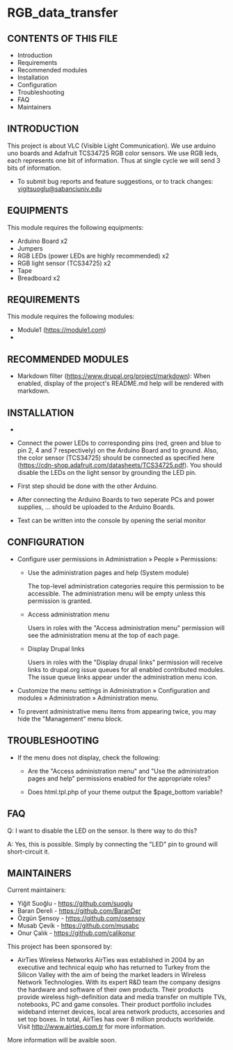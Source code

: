 # RGB_data_transfer






CONTENTS OF THIS FILE
---------------------
   
 * Introduction
 * Requirements
 * Recommended modules
 * Installation
 * Configuration
 * Troubleshooting
 * FAQ
 * Maintainers
 
INTRODUCTION
------------

This project is about VLC (Visible Light Communication). We use arduino uno boards and Adafruit TCS34725 RGB color sensors.
We use RGB leds, each represents one bit of information. Thus at single cycle we will send 3 bits of information.

 * To submit bug reports and feature suggestions, or to track changes:
   yigitsuoglu@sabanciuniv.edu

EQUIPMENTS
------------

This module requires the following equipments:

 * Arduino Board x2
 * Jumpers
 * RGB LEDs (power LEDs are highly recommended) x2
 * RGB light sensor (TCS34725) x2
 * Tape
 * Breadboard x2
 

REQUIREMENTS
------------

This module requires the following modules:

 * Module1 (https://module1.com)
 * 
 
RECOMMENDED MODULES
-------------------

 * Markdown filter (https://www.drupal.org/project/markdown):
   When enabled, display of the project's README.md help will be rendered
   with markdown.




INSTALLATION
------------
 
 * 
 
* Connect the power LEDs to corresponding pins (red, green and blue to pin 2, 4 and 7 respectively) on the Arduino Board and to ground. Also, the color sensor (TCS34725) should be connected as specified here (https://cdn-shop.adafruit.com/datasheets/TCS34725.pdf). You should disable the LEDs on the light sensor by grounding the LED pin.
 
* First step should be done with the other Arduino.
 
* After connecting the Arduino Boards to two seperate PCs and power supplies, ... should be uploaded to the Arduino Boards.

* Text can be written into the console by opening the serial monitor
 




CONFIGURATION
-------------
 
 
 
 * Configure user permissions in Administration » People » Permissions:

   - Use the administration pages and help (System module)

     The top-level administration categories require this permission to be
     accessible. The administration menu will be empty unless this permission
     is granted.

   - Access administration menu

     Users in roles with the "Access administration menu" permission will see
     the administration menu at the top of each page.

   - Display Drupal links

     Users in roles with the "Display drupal links" permission will receive
     links to drupal.org issue queues for all enabled contributed modules. The
     issue queue links appear under the administration menu icon.

 * Customize the menu settings in Administration » Configuration and modules »
   Administration » Administration menu.

 * To prevent administrative menu items from appearing twice, you may hide the
   "Management" menu block.





TROUBLESHOOTING
---------------

 * If the menu does not display, check the following:

   - Are the "Access administration menu" and "Use the administration pages
     and help" permissions enabled for the appropriate roles?

   - Does html.tpl.php of your theme output the $page_bottom variable?

FAQ
---

Q: I want to disable the LED on the sensor. Is there way to do this?

A: Yes, this is possible. Simply by connecting the "LED" pin to ground will short-circuit it. 






MAINTAINERS
-----------

Current maintainers:
 * Yiğit Suoğlu  - https://github.com/suoglu
 * Baran Dereli  - https://github.com/BaranDer
 * Özgün Şensoy  - https://github.com/osensoy
 * Musab Çevik  - https://github.com/musabc
 * Onur Çalık  - https://github.com/calikonur

This project has been sponsored by:
 * AirTies Wireless Networks
 AirTies was established in 2004 by an executive and technical equip who has returned to Turkey from the Silicon Valley with the aim of being the market leaders in Wireless Network Technologies. With its expert R&D team the company designs the hardware and software of their own products. Their products provide wireless high-definition data and media transfer on multiple TVs, notebooks, PC and game consoles. Their product portfolio includes wideband internet devices, local area network products, accesories and set top boxes. In total, AirTies has over 8 million products worldwide. Visit http://www.airties.com.tr for more information.
   

















More information will be avaible soon.
